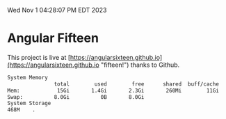 Wed Nov  1 04:28:07 PM EDT 2023

# Angular Fifteen


This project is live at [https://angularsixteen.github.io](https://angularsixteen.github.io "fifteen!") thanks to Github.

```bash
System Memory
               total        used        free      shared  buff/cache   available
Mem:            15Gi       1.4Gi       2.3Gi       260Mi        11Gi        13Gi
Swap:          8.0Gi          0B       8.0Gi
System Storage
468M	.
```
```bash
